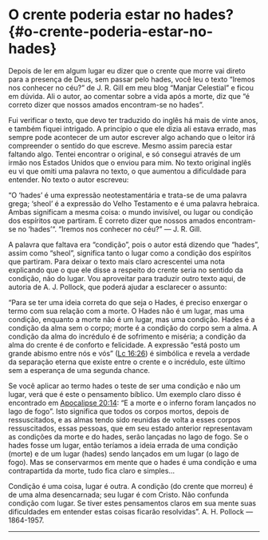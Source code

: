 # O crente poderia estar no hades? {#o-crente-poderia-estar-no-hades}

Depois de ler em algum lugar eu dizer que o crente que morre vai direto para a presença de Deus, sem passar pelo hades, você leu o texto “Iremos nos conhecer no céu?” de J. R. Gill em meu blog “Manjar Celestial” e ficou em dúvida. Ali o autor, ao comentar sobre a vida após a morte, diz que “é correto dizer que nossos amados encontram-se no hades”.

Fui verificar o texto, que devo ter traduzido do inglês há mais de vinte anos, e também fiquei intrigado. A princípio o que ele dizia ali estava errado, mas sempre pode acontecer de um autor escrever algo achando que o leitor irá compreender o sentido do que escreve. Mesmo assim parecia estar faltando algo. Tentei encontrar o original, e só consegui através de um irmão nos Estados Unidos que o enviou para mim. No texto original inglês eu vi que omiti uma palavra no texto, o que aumentou a dificuldade para entender. No texto o autor escreveu:

“O ‘hades’ é uma expressão neotestamentária e trata-se de uma palavra grega; ‘sheol’ é a expressão do Velho Testamento e é uma palavra hebraica. Ambas significam a mesma coisa: o mundo invisível, ou lugar ou condição dos espíritos que partiram. É correto dizer que nossos amados encontram-se no ‘hades’“. “Iremos nos conhecer no céu?” — J. R. Gill.

A palavra que faltava era “condição”, pois o autor está dizendo que “hades”, assim como “sheol”, significa tanto o lugar como a condição dos espíritos que partiram. Para deixar o texto mais claro acrescentei uma nota explicando que o que ele disse a respeito do crente seria no sentido da condição, não do lugar. Vou aproveitar para traduzir outro texto aqui, de autoria de A. J. Pollock, que poderá ajudar a esclarecer o assunto:

“Para se ter uma ideia correta do que seja o Hades, é preciso enxergar o termo com sua relação com a morte. O Hades não é um lugar, mas uma condição, enquanto a morte não é um lugar, mas uma condição. Hades é a condição da alma sem o corpo; morte é a condição do corpo sem a alma. A condição da alma do incrédulo é de sofrimento e miséria; a condição da alma do crente é de conforto e felicidade. A expressão “está posto um grande abismo entre nós e vós” ([Lc 16:26](http://bibliaonline.com.br/acf/lc/16/26)) é simbólica e revela a verdade da separação eterna que existe entre o crente e o incrédulo, este último sem a esperança de uma segunda chance.

Se você aplicar ao termo hades o teste de ser uma condição e não um lugar, verá que é este o pensamento bíblico. Um exemplo claro disso é encontrado em [Apocalipse 20:14](http://bibliaonline.com.br/acf/ap/20/14): “E a morte e o inferno foram lançados no lago de fogo”. Isto significa que todos os corpos mortos, depois de ressuscitados, e as almas tendo sido reunidas de volta a esses corpos ressuscitados, essas pessoas, que em seu estado anterior representavam as condições da morte e do hades, serão lançadas no lago de fogo. Se o hades fosse um lugar, então teríamos a ideia errada de uma condição (morte) e de um lugar (hades) sendo lançados em um lugar (o lago de fogo). Mas se conservarmos em mente que o hades é uma condição e uma contrapartida da morte, tudo fica claro e simples...

Condição é uma coisa, lugar é outra. A condição (do crente que morreu) é de uma alma desencarnada; seu lugar é com Cristo. Não confunda condição com lugar. Se tiver estes pensamentos claros em sua mente suas dificuldades em entender estas coisas ficarão resolvidas”. A. H. Pollock — 1864-1957.

*****